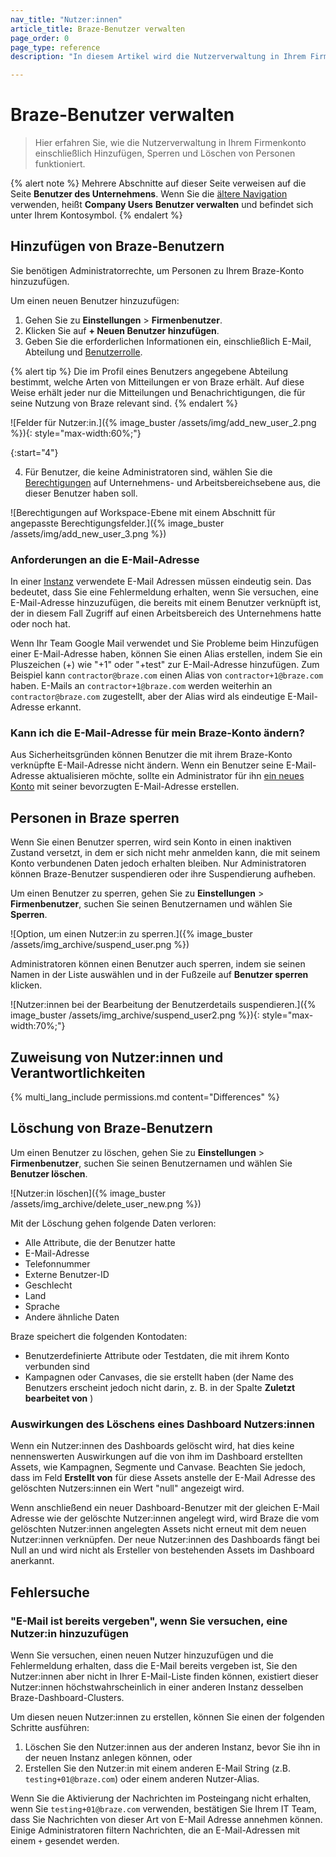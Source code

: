 ```yaml
---
nav_title: "Nutzer:innen"
article_title: Braze-Benutzer verwalten
page_order: 0
page_type: reference
description: "In diesem Artikel wird die Nutzerverwaltung in Ihrem Firmenkonto einschließlich Hinzufügen, Sperren und Löschen von Personen erläutert."

---
```


# Braze-Benutzer verwalten

> Hier erfahren Sie, wie die Nutzerverwaltung in Ihrem Firmenkonto einschließlich Hinzufügen, Sperren und Löschen von Personen funktioniert.

{% alert note %}
Mehrere Abschnitte auf dieser Seite verweisen auf die Seite **Benutzer des Unternehmens**. Wenn Sie die [ältere Navigation]({{site.baseurl}}/user_guide/administrative/access_braze/navigation/) verwenden, heißt **Company Users** **Benutzer verwalten** und befindet sich unter Ihrem Kontosymbol.
{% endalert %}

## Hinzufügen von Braze-Benutzern

Sie benötigen Administratorrechte, um Personen zu Ihrem Braze-Konto hinzuzufügen. 

Um einen neuen Benutzer hinzuzufügen:

1. Gehen Sie zu **Einstellungen** > **Firmenbenutzer**.
2. Klicken Sie auf **\+ Neuen Benutzer hinzufügen**.
3. Geben Sie die erforderlichen Informationen ein, einschließlich E-Mail, Abteilung und [Benutzerrolle]({{site.baseurl}}/user_guide/administrative/manage_your_braze_users/user_permissions/#creating-a-role).

{% alert tip %}
Die im Profil eines Benutzers angegebene Abteilung bestimmt, welche Arten von Mitteilungen er von Braze erhält. Auf diese Weise erhält jeder nur die Mitteilungen und Benachrichtigungen, die für seine Nutzung von Braze relevant sind.
{% endalert %}

\![Felder für Nutzer:in.]({% image_buster /assets/img/add_new_user_2.png %}){: style="max-width:60%;"}

{:start="4"}

4. Für Benutzer, die keine Administratoren sind, wählen Sie die [Berechtigungen]({{site.baseurl}}/user_guide/administrative/app_settings/manage_your_braze_users/user_permissions/#editing-a-users-permissions) auf Unternehmens- und Arbeitsbereichsebene aus, die dieser Benutzer haben soll.

\![Berechtigungen auf Workspace-Ebene mit einem Abschnitt für angepasste Berechtigungsfelder.]({% image_buster /assets/img/add_new_user_3.png %})

### Anforderungen an die E-Mail-Adresse

In einer [Instanz]({{site.baseurl}}/user_guide/administrative/access_braze/sdk_endpoints) verwendete E-Mail Adressen müssen eindeutig sein. Das bedeutet, dass Sie eine Fehlermeldung erhalten, wenn Sie versuchen, eine E-Mail-Adresse hinzuzufügen, die bereits mit einem Benutzer verknüpft ist, der in diesem Fall Zugriff auf einen Arbeitsbereich des Unternehmens hatte oder noch hat. 

Wenn Ihr Team Google Mail verwendet und Sie Probleme beim Hinzufügen einer E-Mail-Adresse haben, können Sie einen Alias erstellen, indem Sie ein Pluszeichen (+) wie "+1" oder "+test" zur E-Mail-Adresse hinzufügen. Zum Beispiel kann `contractor@braze.com` einen Alias von `contractor+1@braze.com` haben. E-Mails an `contractor+1@braze.com` werden weiterhin an `contractor@braze.com` zugestellt, aber der Alias wird als eindeutige E-Mail-Adresse erkannt.

### Kann ich die E-Mail-Adresse für mein Braze-Konto ändern?

Aus Sicherheitsgründen können Benutzer die mit ihrem Braze-Konto verknüpfte E-Mail-Adresse nicht ändern. Wenn ein Benutzer seine E-Mail-Adresse aktualisieren möchte, sollte ein Administrator für ihn [ein neues Konto](#adding-braze-users) mit seiner bevorzugten E-Mail-Adresse erstellen.

## Personen in Braze sperren

Wenn Sie einen Benutzer sperren, wird sein Konto in einen inaktiven Zustand versetzt, in dem er sich nicht mehr anmelden kann, die mit seinem Konto verbundenen Daten jedoch erhalten bleiben. Nur Administratoren können Braze-Benutzer suspendieren oder ihre Suspendierung aufheben.

Um einen Benutzer zu sperren, gehen Sie zu **Einstellungen** > **Firmenbenutzer**, suchen Sie seinen Benutzernamen und wählen Sie <i class="fa-solid fa-user-lock"></i> **Sperren**.

\![Option, um einen Nutzer:in zu sperren.]({% image_buster /assets/img_archive/suspend_user.png %})

Administratoren können einen Benutzer auch sperren, indem sie seinen Namen in der Liste auswählen und in der Fußzeile auf **Benutzer sperren** klicken.

\![Nutzer:innen bei der Bearbeitung der Benutzerdetails suspendieren.]({% image_buster /assets/img_archive/suspend_user2.png %}){: style="max-width:70%;"}

## Zuweisung von Nutzer:innen und Verantwortlichkeiten

{% multi_lang_include permissions.md content="Differences" %}

## Löschung von Braze-Benutzern

Um einen Benutzer zu löschen, gehen Sie zu **Einstellungen** > **Firmenbenutzer**, suchen Sie seinen Benutzernamen und wählen Sie <i class="fa fa-trash-can"></i> **Benutzer löschen**.

\![Nutzer:in löschen]({% image_buster /assets/img_archive/delete_user_new.png %})

Mit der Löschung gehen folgende Daten verloren:

- Alle Attribute, die der Benutzer hatte
- E-Mail-Adresse
- Telefonnummer
- Externe Benutzer-ID
- Geschlecht
- Land
- Sprache
- Andere ähnliche Daten

Braze speichert die folgenden Kontodaten:

- Benutzerdefinierte Attribute oder Testdaten, die mit ihrem Konto verbunden sind
- Kampagnen oder Canvases, die sie erstellt haben (der Name des Benutzers erscheint jedoch nicht darin, z. B. in der Spalte **Zuletzt bearbeitet von** )

### Auswirkungen des Löschens eines Dashboard Nutzers:innen

Wenn ein Nutzer:innen des Dashboards gelöscht wird, hat dies keine nennenswerten Auswirkungen auf die von ihm im Dashboard erstellten Assets, wie Kampagnen, Segmente und Canvase. Beachten Sie jedoch, dass im Feld **Erstellt von** für diese Assets anstelle der E-Mail Adresse des gelöschten Nutzers:innen ein Wert "null" angezeigt wird.

Wenn anschließend ein neuer Dashboard-Benutzer mit der gleichen E-Mail Adresse wie der gelöschte Nutzer:innen angelegt wird, wird Braze die vom gelöschten Nutzer:innen angelegten Assets nicht erneut mit dem neuen Nutzer:innen verknüpfen. Der neue Nutzer:innen des Dashboards fängt bei Null an und wird nicht als Ersteller von bestehenden Assets im Dashboard anerkannt.

## Fehlersuche

### "E-Mail ist bereits vergeben", wenn Sie versuchen, eine Nutzer:in hinzuzufügen

Wenn Sie versuchen, einen neuen Nutzer hinzuzufügen und die Fehlermeldung erhalten, dass die E-Mail bereits vergeben ist, Sie den Nutzer:innen aber nicht in Ihrer E-Mail-Liste finden können, existiert dieser Nutzer:innen höchstwahrscheinlich in einer anderen Instanz desselben Braze-Dashboard-Clusters.

Um diesen neuen Nutzer:innen zu erstellen, können Sie einen der folgenden Schritte ausführen:

1. Löschen Sie den Nutzer:innen aus der anderen Instanz, bevor Sie ihn in der neuen Instanz anlegen können, oder
2. Erstellen Sie den Nutzer:in mit einem anderen E-Mail String (z.B. `testing+01@braze.com`) oder einem anderen Nutzer-Alias. 

Wenn Sie die Aktivierung der Nachrichten im Posteingang nicht erhalten, wenn Sie `testing+01@braze.com` verwenden, bestätigen Sie Ihrem IT Team, dass Sie Nachrichten von dieser Art von E-Mail Adresse annehmen können. Einige Administratoren filtern Nachrichten, die an E-Mail-Adressen mit einem `+` gesendet werden.

